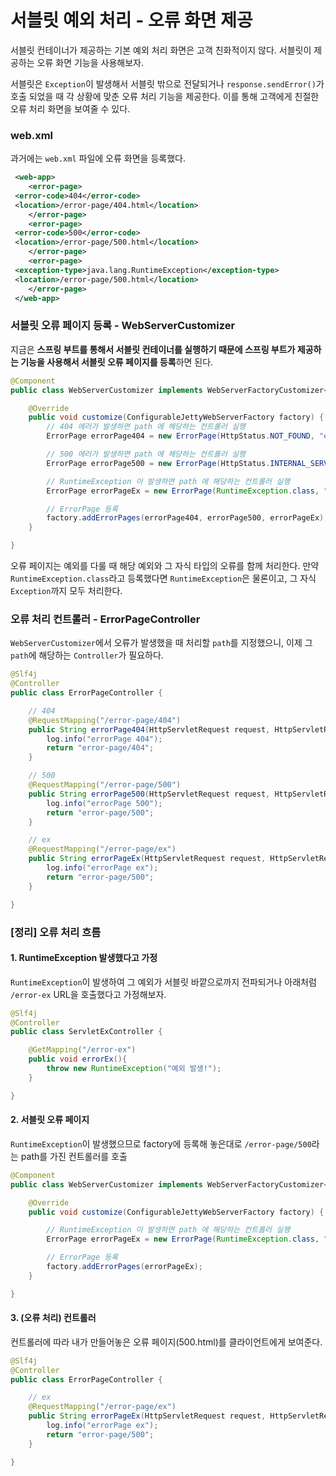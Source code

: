 # 서블릿 예외 처리 - 오류 화면 제공
서블릿 컨테이너가 제공하는 기본 예외 처리 화면은 고객 친화적이지 않다. 서블릿이 제공하는 오류 화면 기능을 사용해보자.

서블릿은 `Exception`이 발생해서 서블릿 밖으로 전달되거나 `response.sendError()`가 호출 되었을 때 각 상황에 맞춘 오류 처리 기능을 제공한다. 이를 통해 고객에게 친절한 오류 처리 화면을 보여줄 수 있다.

### web.xml
과거에는 `web.xml` 파일에 오류 화면을 등록했다.
```xml
 <web-app>
    <error-page>
 <error-code>404</error-code>
 <location>/error-page/404.html</location>
    </error-page>
    <error-page>
 <error-code>500</error-code>
 <location>/error-page/500.html</location>
    </error-page>
    <error-page>
 <exception-type>java.lang.RuntimeException</exception-type>
 <location>/error-page/500.html</location>
    </error-page>
 </web-app>
```

### 서블릿 오류 페이지 등록 - WebServerCustomizer
지금은 **스프링 부트를 통해서 서블릿 컨테이너를 실행하기 때문에 스프링 부트가 제공하는 기능을 사용해서 서블릿 오류 페이지를 등록**하면 된다.

```java
@Component
public class WebServerCustomizer implements WebServerFactoryCustomizer<ConfigurableJettyWebServerFactory> {

    @Override
    public void customize(ConfigurableJettyWebServerFactory factory) {
        // 404 에러가 발생하면 path 에 해당하는 컨트롤러 실행
        ErrorPage errorPage404 = new ErrorPage(HttpStatus.NOT_FOUND, "error-page/404");

        // 500 에러가 발생하면 path 에 해당하는 컨트롤러 실행
        ErrorPage errorPage500 = new ErrorPage(HttpStatus.INTERNAL_SERVER_ERROR, "error-page/500");

        // RuntimeException 이 발생하면 path 에 해당하는 컨트롤러 실행
        ErrorPage errorPageEx = new ErrorPage(RuntimeException.class, "error-page/500"); // RuntimeException 뿐만 아니라 자식 Exception 까지 처리한다고 함.

        // ErrorPage 등록
        factory.addErrorPages(errorPage404, errorPage500, errorPageEx);
    }

}
```

오류 페이지는 예외를 다룰 때 해당 예외와 그 자식 타입의 오류를 함께 처리한다. 만약 `RuntimeException.class`라고 등록했다면 `RuntimeException`은 물론이고, 그 자식 `Exception`까지 모두 처리한다.

### 오류 처리 컨트롤러 - ErrorPageController
`WebServerCustomizer`에서 오류가 발생했을 때 처리할 `path`를 지정했으니, 이제 그 `path`에 해당하는 `Controller`가 필요하다.

```java
@Slf4j
@Controller
public class ErrorPageController {

    // 404
    @RequestMapping("/error-page/404")
    public String errorPage404(HttpServletRequest request, HttpServletResponse response){
        log.info("errorPage 404");
        return "error-page/404";
    }

    // 500
    @RequestMapping("/error-page/500")
    public String errorPage500(HttpServletRequest request, HttpServletResponse response){
        log.info("errorPage 500");
        return "error-page/500";
    }

    // ex
    @RequestMapping("/error-page/ex")
    public String errorPageEx(HttpServletRequest request, HttpServletResponse response){
        log.info("errorPage ex");
        return "error-page/500";
    }

}
```


### [정리] 오류 처리 흐름

#### 1. RuntimeException 발생했다고 가정
`RuntimeException`이 발생하여 그 예외가 서블릿 바깥으로까지 전파되거나 아래처럼 `/error-ex` URL을 호출했다고 가정해보자.
```java
@Slf4j
@Controller
public class ServletExController {

    @GetMapping("/error-ex")
    public void errorEx(){
        throw new RuntimeException("예외 발생!");
    }

}
```

#### 2. 서블릿 오류 페이지
`RuntimeException`이 발생했으므로 factory에 등록해 놓은대로 `/error-page/500`라는 path를 가진 컨트롤러를 호출
```java
@Component
public class WebServerCustomizer implements WebServerFactoryCustomizer<ConfigurableJettyWebServerFactory> {

    @Override
    public void customize(ConfigurableJettyWebServerFactory factory) {

        // RuntimeException 이 발생하면 path 에 해당하는 컨트롤러 실행
        ErrorPage errorPageEx = new ErrorPage(RuntimeException.class, "error-page/500"); // RuntimeException 뿐만 아니라 자식 Exception 까지 처리한다고 함.

        // ErrorPage 등록
        factory.addErrorPages(errorPageEx);
    }

}
```

#### 3. (오류 처리) 컨트롤러
컨트롤러에 따라 내가 만들어놓은 오류 페이지(500.html)를 클라이언트에게 보여준다.
```java
@Slf4j
@Controller
public class ErrorPageController {

    // ex
    @RequestMapping("/error-page/ex")
    public String errorPageEx(HttpServletRequest request, HttpServletResponse response){
        log.info("errorPage ex");
        return "error-page/500";
    }

}
```
